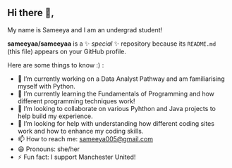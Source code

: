 ## Hi there 👋,
My name is Sameeya and I am an undergrad student!


**sameeyaa/sameeyaa** is a ✨ _special_ ✨ repository because its `README.md` (this file) appears on your GitHub profile.

Here are some things to know :) :
- 🔭 I’m currently working on a Data Analyst Pathway and am familiarising myself with Python.
- 🌱 I’m currently learning the Fundamentals of Programming and how different programming techniques work!
- 👯 I’m looking to collaborate on various Pyhthon and Java projects to help build my experience.
- 🤔 I’m looking for help with understanding how different coding sites work and how to enhance my coding skills.
- 📫 How to reach me: sameeya005@gmail.com
- 😄 Pronouns: she/her
- ⚡ Fun fact: I support Manchester United!

